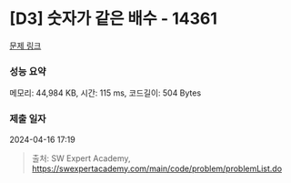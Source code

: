 # [D3] 숫자가 같은 배수 - 14361 

[문제 링크](https://swexpertacademy.com/main/code/problem/problemDetail.do?contestProbId=AYCnY9Kqu6YDFARx) 

### 성능 요약

메모리: 44,984 KB, 시간: 115 ms, 코드길이: 504 Bytes

### 제출 일자

2024-04-16 17:19



> 출처: SW Expert Academy, https://swexpertacademy.com/main/code/problem/problemList.do